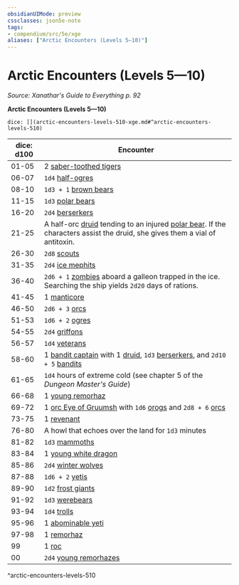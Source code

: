 ```yaml
---
obsidianUIMode: preview
cssclasses: json5e-note
tags:
- compendium/src/5e/xge
aliases: ["Arctic Encounters (Levels 5—10)"]
---
```

# Arctic Encounters (Levels 5—10)
*Source: Xanathar's Guide to Everything p. 92* 

**Arctic Encounters (Levels 5—10)**

`dice: [](arctic-encounters-levels-510-xge.md#^arctic-encounters-levels-510)`

| dice: d100 | Encounter |
|------------|-----------|
| 01-05 | 2 [saber-toothed tigers](/2-Mechanics/CLI/bestiary/beast/saber-toothed-tiger.md) |
| 06-07 | `1d4` [half-ogres](/2-Mechanics/CLI/bestiary/giant/half-ogre-ogrillon.md) |
| 08-10 | `1d3 + 1` [brown bears](/2-Mechanics/CLI/bestiary/beast/brown-bear.md) |
| 11-15 | `1d3` [polar bears](/2-Mechanics/CLI/bestiary/beast/polar-bear.md) |
| 16-20 | `2d4` [berserkers](/2-Mechanics/CLI/bestiary/humanoid/berserker.md) |
| 21-25 | A half-orc [druid](/2-Mechanics/CLI/bestiary/humanoid/druid.md) tending to an injured [polar bear](/2-Mechanics/CLI/bestiary/beast/polar-bear.md). If the characters assist the druid, she gives them a vial of antitoxin. |
| 26-30 | `2d8` [scouts](/2-Mechanics/CLI/bestiary/humanoid/scout.md) |
| 31-35 | `2d4` [ice mephits](/2-Mechanics/CLI/bestiary/elemental/ice-mephit.md) |
| 36-40 | `2d6 + 1` [zombies](/2-Mechanics/CLI/bestiary/undead/zombie.md) aboard a galleon trapped in the ice. Searching the ship yields `2d20` days of rations. |
| 41-45 | 1 [manticore](/2-Mechanics/CLI/bestiary/monstrosity/manticore.md) |
| 46-50 | `2d6 + 3` [orcs](/2-Mechanics/CLI/bestiary/humanoid/orc.md) |
| 51-53 | `1d6 + 2` [ogres](/2-Mechanics/CLI/bestiary/giant/ogre.md) |
| 54-55 | `2d4` [griffons](/2-Mechanics/CLI/bestiary/monstrosity/griffon.md) |
| 56-57 | `1d4` [veterans](/2-Mechanics/CLI/bestiary/humanoid/veteran.md) |
| 58-60 | 1 [bandit captain](/2-Mechanics/CLI/bestiary/humanoid/bandit-captain.md) with 1 [druid](/2-Mechanics/CLI/bestiary/humanoid/druid.md), `1d3` [berserkers](/2-Mechanics/CLI/bestiary/humanoid/berserker.md), and `2d10 + 5` [bandits](/2-Mechanics/CLI/bestiary/humanoid/bandit.md) |
| 61-65 | `1d4` hours of extreme cold (see chapter 5 of the *Dungeon Master's Guide*) |
| 66-68 | 1 [young remorhaz](/2-Mechanics/CLI/bestiary/monstrosity/young-remorhaz.md) |
| 69-72 | 1 [orc Eye of Gruumsh](/2-Mechanics/CLI/bestiary/humanoid/orc-eye-of-gruumsh.md) with `1d6` [orogs](/2-Mechanics/CLI/bestiary/humanoid/orog.md) and `2d8 + 6` [orcs](/2-Mechanics/CLI/bestiary/humanoid/orc.md) |
| 73-75 | 1 [revenant](/2-Mechanics/CLI/bestiary/undead/revenant.md) |
| 76-80 | A howl that echoes over the land for `1d3` minutes |
| 81-82 | `1d3` [mammoths](/2-Mechanics/CLI/bestiary/beast/mammoth.md) |
| 83-84 | 1 [young white dragon](/2-Mechanics/CLI/bestiary/dragon/young-white-dragon.md) |
| 85-86 | `2d4` [winter wolves](/2-Mechanics/CLI/bestiary/monstrosity/winter-wolf.md) |
| 87-88 | `1d6 + 2` [yetis](/2-Mechanics/CLI/bestiary/monstrosity/yeti.md) |
| 89-90 | `1d2` [frost giants](/2-Mechanics/CLI/bestiary/giant/frost-giant.md) |
| 91-92 | `1d3` [werebears](/2-Mechanics/CLI/bestiary/humanoid/werebear.md) |
| 93-94 | `1d4` [trolls](/2-Mechanics/CLI/bestiary/giant/troll.md) |
| 95-96 | 1 [abominable yeti](/2-Mechanics/CLI/bestiary/monstrosity/abominable-yeti.md) |
| 97-98 | 1 [remorhaz](/2-Mechanics/CLI/bestiary/monstrosity/remorhaz.md) |
| 99 | 1 [roc](/2-Mechanics/CLI/bestiary/monstrosity/roc.md) |
| 00 | `2d4` [young remorhazes](/2-Mechanics/CLI/bestiary/monstrosity/young-remorhaz.md) |
^arctic-encounters-levels-510